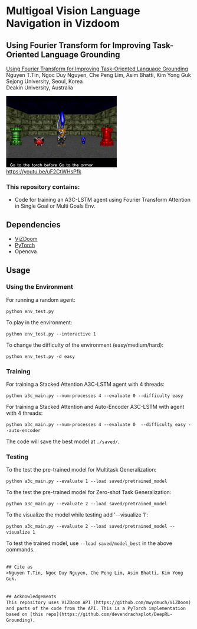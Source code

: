 # Multigoal Vision Language Navigation in Vizdoom
## Using Fourier Transform for Improving Task-Oriented Language Grounding

[Using Fourier Transform for Improving Task-Oriented Language Grounding](None)<br />
Nguyen T.Tin, Ngoc Duy Nguyen, Che Peng Lim, Asim Bhatti, Kim Yong Guk<br />
Sejong University, Seoul, Korea <br/>
Deakin University, Australia

![example](./docs/two_goal.gif)
https://youtu.be/uF2CtWHsPfk

### This repository contains:
- Code for training an A3C-LSTM agent using Fourier Transform Attention in Single Goal or Multi Goals Env.

## Dependencies
- [ViZDoom](https://github.com/mwydmuch/ViZDoom)
- [PyTorch](http://pytorch.org)
- Opencva

## Usage

### Using the Environment
For running a random agent:
```
python env_test.py
```
To play in the environment:
```
python env_test.py --interactive 1
```
To change the difficulty of the environment (easy/medium/hard):
```
python env_test.py -d easy
```

### Training
For training a Stacked Attention A3C-LSTM agent with 4 threads:
```
python a3c_main.py --num-processes 4 --evaluate 0 --difficulty easy
```


For training a Stacked Attention and Auto-Encoder A3C-LSTM with  agent with 4 threads:
```
python a3c_main.py --num-processes 4 --evaluate 0  --difficulty easy --auto-encoder
```

The code will save the best model at `./saved/`.
### Testing
To the test the pre-trained model for Multitask Generalization:
```
python a3c_main.py --evaluate 1 --load saved/pretrained_model
```
To the test the pre-trained model for Zero-shot Task Generalization:
```
python a3c_main.py --evaluate 2 --load saved/pretrained_model
``` 
To the visualize the model while testing add '--visualize 1':<br />
```
python a3c_main.py --evaluate 2 --load saved/pretrained_model --visualize 1
``` 
To test the trained model, use `--load saved/model_best` in the above commands.
```

## Cite as
>Nguyen T.Tin, Ngoc Duy Nguyen, Che Peng Lim, Asim Bhatti, Kim Yong Guk.


## Acknowledgements
This repository uses ViZDoom API (https://github.com/mwydmuch/ViZDoom) and parts of the code from the API. This is a PyTorch implementation based on [this repo](https://github.com/devendrachaplot/DeepRL-Grounding).
